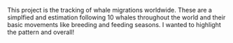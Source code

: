 This project is the tracking of whale migrations worldwide. 
These are a simplfied and estimation following 10 whales throughout the world and their basic movements like breeding and feeding seasons. 
I wanted to highlight the pattern and overall! 
